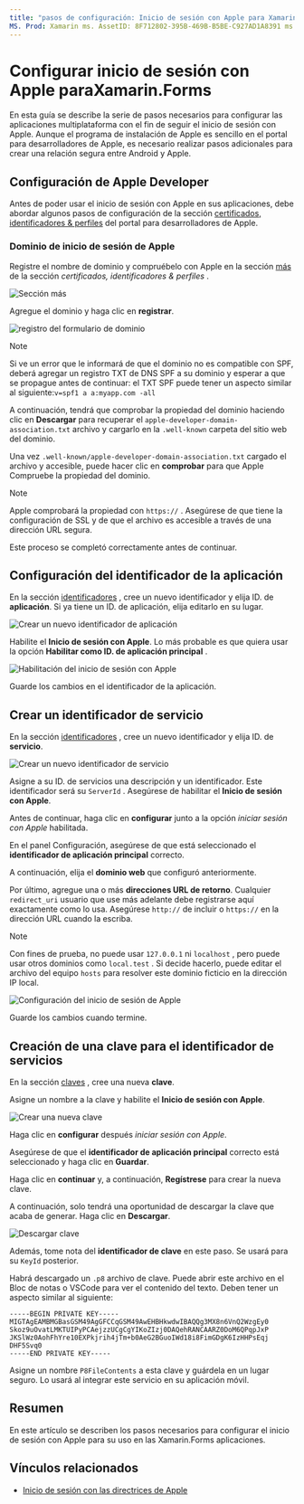 ```yaml
---
title: "pasos de configuración: Inicio de sesión con Apple para Xamarin.Forms " Descripción: "el inicio de sesión con el programa de instalación de Apple difiere en función de las distintas plataformas a las que se destina la aplicación móvil".
MS. Prod: Xamarin ms. AssetID: 8F712802-395B-469B-B5BE-C927AD1A8391 ms. Technology: Xamarin-Forms Author: davidortinau ms. Author: daortin ms. Date: 09/10/2019 no-LOC: [ Xamarin.Forms , Xamarin.Essentials ]
---
```


# <a name="setup-sign-in-with-apple-for-xamarinforms"></a>Configurar inicio de sesión con Apple paraXamarin.Forms

En esta guía se describe la serie de pasos necesarios para configurar las aplicaciones multiplataforma con el fin de seguir el inicio de sesión con Apple. Aunque el programa de instalación de Apple es sencillo en el portal para desarrolladores de Apple, es necesario realizar pasos adicionales para crear una relación segura entre Android y Apple. 

## <a name="apple-developer-setup"></a>Configuración de Apple Developer

Antes de poder usar el inicio de sesión con Apple en sus aplicaciones, debe abordar algunos pasos de configuración de la sección [certificados, identificadores & perfiles](https://developer.apple.com/account/resources/) del portal para desarrolladores de Apple.

### <a name="apple-sign-in-domain"></a>Dominio de inicio de sesión de Apple

Registre el nombre de dominio y compruébelo con Apple en la sección [más](https://developer.apple.com/account/resources/services/list) de la sección *certificados, identificadores & perfiles* .

![Sección más](sign-in-images/readme-signin-domain-configure.png)

Agregue el dominio y haga clic en **registrar**.

![registro del formulario de dominio](sign-in-images/readme-signin-domain-more.png)

> [!NOTE]
> Si ve un error que le informará de que el dominio no es compatible con SPF, deberá agregar un registro TXT de DNS SPF a su dominio y esperar a que se propague antes de continuar: el TXT SPF puede tener un aspecto similar al siguiente:`v=spf1 a a:myapp.com -all`

A continuación, tendrá que comprobar la propiedad del dominio haciendo clic en **Descargar** para recuperar el `apple-developer-domain-association.txt` archivo y cargarlo en la `.well-known` carpeta del sitio web del dominio.

Una vez `.well-known/apple-developer-domain-association.txt` cargado el archivo y accesible, puede hacer clic en **comprobar** para que Apple Compruebe la propiedad del dominio.

> [!NOTE]
> Apple comprobará la propiedad con `https://` . Asegúrese de que tiene la configuración de SSL y de que el archivo es accesible a través de una dirección URL segura.

Este proceso se completó correctamente antes de continuar.

## <a name="setup-your-app-id"></a>Configuración del identificador de la aplicación

En la sección [identificadores](https://developer.apple.com/account/resources/identifiers/list) , cree un nuevo identificador y elija ID. de **aplicación**. Si ya tiene un ID. de aplicación, elija editarlo en su lugar.

![Crear un nuevo identificador de aplicación](sign-in-images/readme-appid-create.png)

Habilite el **Inicio de sesión con Apple**. Lo más probable es que quiera usar la opción **Habilitar como ID. de aplicación principal** .

![Habilitación del inicio de sesión con Apple](sign-in-images/readme-appid-signin.png)

Guarde los cambios en el identificador de la aplicación.

## <a name="create-a-service-id"></a>Crear un identificador de servicio

En la sección [identificadores](https://developer.apple.com/account/resources/identifiers/list/serviceId) , cree un nuevo identificador y elija ID. de **servicio**.

![Crear un nuevo identificador de servicio](sign-in-images/readme-serviceid-create.png)

Asigne a su ID. de servicios una descripción y un identificador.  Este identificador será su `ServerId` .  Asegúrese de habilitar el **Inicio de sesión con Apple**.

Antes de continuar, haga clic en **configurar** junto a la opción _iniciar sesión con Apple_ habilitada.

En el panel Configuración, asegúrese de que está seleccionado el **identificador de aplicación principal** correcto.

A continuación, elija el **dominio web** que configuró anteriormente.

Por último, agregue una o más **direcciones URL de retorno**.  Cualquier `redirect_uri` usuario que use más adelante debe registrarse aquí exactamente como lo usa.  Asegúrese `http://` de incluir o `https://` en la dirección URL cuando la escriba.

> [!NOTE]
> Con fines de prueba, no puede usar `127.0.0.1` ni `localhost` , pero puede usar otros dominios como `local.test` .  Si decide hacerlo, puede editar el archivo del equipo `hosts` para resolver este dominio ficticio en la dirección IP local.

![Configuración del inicio de sesión de Apple](sign-in-images/readme-serviceid-configure.png)

Guarde los cambios cuando termine.

## <a name="create-a-key-for-your-services-id"></a>Creación de una clave para el identificador de servicios

En la sección [claves](https://developer.apple.com/account/resources/authkeys/list) , cree una nueva **clave**.

Asigne un nombre a la clave y habilite el **Inicio de sesión con Apple**.

![Crear una nueva clave](sign-in-images/readme-key-create.png)

Haga clic en **configurar** después _iniciar sesión con Apple_.

Asegúrese de que el **identificador de aplicación principal** correcto está seleccionado y haga clic en **Guardar**.

Haga clic en **continuar** y, a continuación, **Regístrese** para crear la nueva clave.

A continuación, solo tendrá una oportunidad de descargar la clave que acaba de generar.  Haga clic en **Descargar**.

![Descargar clave](sign-in-images/readme-key-download.png)

Además, tome nota del **identificador de clave** en este paso. Se usará para su `KeyId` posterior.

Habrá descargado un `.p8` archivo de clave.  Puede abrir este archivo en el Bloc de notas o VSCode para ver el contenido del texto.  Deben tener un aspecto similar al siguiente:

```
-----BEGIN PRIVATE KEY-----
MIGTAgEAMBMGBasGSM49AgGFCCqGSM49AwEHBHkwdwIBAQQg3MX8n6VnQ2WzgEy0
Skoz9uOvatLMKTUIPyPCAejzzUCgCgYIKoZIzj0DAQehRANCAARZ0DoM6QPqpJxP
JKSlWz0AohFhYre10EXPkjrih4jTm+b0AeG2BGuoIWd18i8FimGDgK6IzHHPsEqj
DHF5Svq0
-----END PRIVATE KEY-----
```

Asigne un nombre `P8FileContents` a esta clave y guárdela en un lugar seguro. Lo usará al integrar este servicio en su aplicación móvil.

## <a name="summary"></a>Resumen

En este artículo se describen los pasos necesarios para configurar el inicio de sesión con Apple para su uso en las Xamarin.Forms aplicaciones.

## <a name="related-links"></a>Vínculos relacionados

- [Inicio de sesión con las directrices de Apple](https://developer.apple.com/design/human-interface-guidelines/sign-in-with-apple/overview/)
  